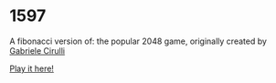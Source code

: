 # 1597
A fibonacci version of: the popular 2048 game, originally created by [Gabriele Cirulli](https://github.com/gabrielecirulli)

[Play it here!](http://karthikapai.github.io/3571/)
